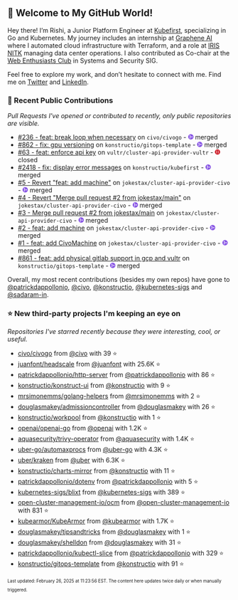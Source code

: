 <!-- DO NOT EDIT THIS FILE DIRECTLY! This file was automatically generated from the tool in this repo. -->

## 🌟 Welcome to My GitHub World!

Hey there! I’m Rishi, a Junior Platform Engineer at [Kubefirst](https://kubefirst.io/), specializing in Go and Kubernetes. My journey includes an internship at [Graphene AI](https://grapheneai.com/) where I automated cloud infrastructure with Terraform, and a role at [IRIS NITK](https://iris.nitk.ac.in/hrms/) managing data center operations. I also contributed as Co-chair at the [Web Enthusiasts Club](https://webclub.nitk.ac.in/) in Systems and Security SIG.

Feel free to explore my work, and don’t hesitate to connect with me. Find me on [Twitter](https://x.com/RishixMonk) and [LinkedIn](https://www.linkedin.com/in/mrrishi373/).
### 🚀 Recent Public Contributions

*Pull Requests I've opened or contributed to recently, only public repositories are visible.*


* [#236 - feat: break loop when necessary](https://github.com/civo/civogo/pull/236) on `civo/civogo` - <img src="images/github-merged.png" width="12px" height="12px"> merged
* [#862 - fix: gpu versioning](https://github.com/konstructio/gitops-template/pull/862) on `konstructio/gitops-template` - <img src="images/github-merged.png" width="12px" height="12px"> merged
* [#63 - feat: enforce api key](https://github.com/vultr/cluster-api-provider-vultr/pull/63) on `vultr/cluster-api-provider-vultr` - <img src="images/github-closed.png" width="12px" height="12px"> closed
* [#2418 - fix: display error messages](https://github.com/konstructio/kubefirst/pull/2418) on `konstructio/kubefirst` - <img src="images/github-merged.png" width="12px" height="12px"> merged
* [#5 - Revert "feat: add machine"](https://github.com/jokestax/cluster-api-provider-civo/pull/5) on `jokestax/cluster-api-provider-civo` - <img src="images/github-merged.png" width="12px" height="12px"> merged
* [#4 - Revert "Merge pull request #2 from jokestax/main"](https://github.com/jokestax/cluster-api-provider-civo/pull/4) on `jokestax/cluster-api-provider-civo` - <img src="images/github-merged.png" width="12px" height="12px"> merged
* [#3 - Merge pull request #2 from jokestax/main](https://github.com/jokestax/cluster-api-provider-civo/pull/3) on `jokestax/cluster-api-provider-civo` - <img src="images/github-merged.png" width="12px" height="12px"> merged
* [#2 - feat: add machine](https://github.com/jokestax/cluster-api-provider-civo/pull/2) on `jokestax/cluster-api-provider-civo` - <img src="images/github-merged.png" width="12px" height="12px"> merged
* [#1 - feat: add CivoMachine](https://github.com/jokestax/cluster-api-provider-civo/pull/1) on `jokestax/cluster-api-provider-civo` - <img src="images/github-merged.png" width="12px" height="12px"> merged
* [#861 - feat: add physical gitlab support in gcp and vultr](https://github.com/konstructio/gitops-template/pull/861) on `konstructio/gitops-template` - <img src="images/github-merged.png" width="12px" height="12px"> merged

Overall, my most recent contributions (besides my own repos) have gone to 
[@patrickdappollonio](https://github.com/patrickdappollonio),
[@civo](https://github.com/civo),
[@konstructio](https://github.com/konstructio),
[@kubernetes-sigs](https://github.com/kubernetes-sigs)
and [@sadaram-in](https://github.com/sadaram-in).
### ⭐ New third-party projects I'm keeping an eye on

*Repositories I've starred recently because they were interesting, cool, or useful.*


* [civo/civogo](https://github.com/civo/civogo) from [@civo](https://github.com/civo) with 39 ⭐️
* [juanfont/headscale](https://github.com/juanfont/headscale) from [@juanfont](https://github.com/juanfont) with 25.6K ⭐️
* [patrickdappollonio/http-server](https://github.com/patrickdappollonio/http-server) from [@patrickdappollonio](https://github.com/patrickdappollonio) with 86 ⭐️
* [konstructio/konstruct-ui](https://github.com/konstructio/konstruct-ui) from [@konstructio](https://github.com/konstructio) with 9 ⭐️
* [mrsimonemms/golang-helpers](https://github.com/mrsimonemms/golang-helpers) from [@mrsimonemms](https://github.com/mrsimonemms) with 2 ⭐️
* [douglasmakey/admissioncontroller](https://github.com/douglasmakey/admissioncontroller) from [@douglasmakey](https://github.com/douglasmakey) with 26 ⭐️
* [konstructio/workpool](https://github.com/konstructio/workpool) from [@konstructio](https://github.com/konstructio) with 1 ⭐️
* [openai/openai-go](https://github.com/openai/openai-go) from [@openai](https://github.com/openai) with 1.2K ⭐️
* [aquasecurity/trivy-operator](https://github.com/aquasecurity/trivy-operator) from [@aquasecurity](https://github.com/aquasecurity) with 1.4K ⭐️
* [uber-go/automaxprocs](https://github.com/uber-go/automaxprocs) from [@uber-go](https://github.com/uber-go) with 4.3K ⭐️
* [uber/kraken](https://github.com/uber/kraken) from [@uber](https://github.com/uber) with 6.3K ⭐️
* [konstructio/charts-mirror](https://github.com/konstructio/charts-mirror) from [@konstructio](https://github.com/konstructio) with 11 ⭐️
* [patrickdappollonio/dotenv](https://github.com/patrickdappollonio/dotenv) from [@patrickdappollonio](https://github.com/patrickdappollonio) with 5 ⭐️
* [kubernetes-sigs/blixt](https://github.com/kubernetes-sigs/blixt) from [@kubernetes-sigs](https://github.com/kubernetes-sigs) with 389 ⭐️
* [open-cluster-management-io/ocm](https://github.com/open-cluster-management-io/ocm) from [@open-cluster-management-io](https://github.com/open-cluster-management-io) with 831 ⭐️
* [kubearmor/KubeArmor](https://github.com/kubearmor/KubeArmor) from [@kubearmor](https://github.com/kubearmor) with 1.7K ⭐️
* [douglasmakey/tipsandtricks](https://github.com/douglasmakey/tipsandtricks) from [@douglasmakey](https://github.com/douglasmakey) with 1 ⭐️
* [douglasmakey/shelldon](https://github.com/douglasmakey/shelldon) from [@douglasmakey](https://github.com/douglasmakey) with 31 ⭐️
* [patrickdappollonio/kubectl-slice](https://github.com/patrickdappollonio/kubectl-slice) from [@patrickdappollonio](https://github.com/patrickdappollonio) with 329 ⭐️
* [konstructio/gitops-template](https://github.com/konstructio/gitops-template) from [@konstructio](https://github.com/konstructio) with 91 ⭐️

<sup><sub>Last updated: February 26, 2025 at 11:23:56 EST. The content here updates twice daily or when manually triggered.</sup></sub>